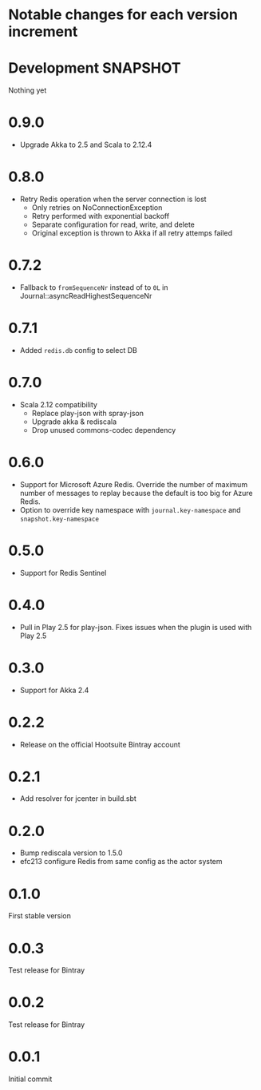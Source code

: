 # Notable changes for each version increment

# Development SNAPSHOT
Nothing yet

# 0.9.0
- Upgrade Akka to 2.5 and Scala to 2.12.4

# 0.8.0
- Retry Redis operation when the server connection is lost
    - Only retries on NoConnectionException
    - Retry performed with exponential backoff
    - Separate configuration for read, write, and delete
    - Original exception is thrown to Akka if all retry attemps failed

# 0.7.2
- Fallback to `fromSequenceNr` instead of to `0L` in Journal::asyncReadHighestSequenceNr

# 0.7.1
- Added `redis.db` config to select DB 

# 0.7.0
- Scala 2.12 compatibility
    - Replace play-json with spray-json
    - Upgrade akka & rediscala
    - Drop unused commons-codec dependency

# 0.6.0
- Support for Microsoft Azure Redis. Override the number of maximum number of messages to replay because the default is too big for Azure Redis.
- Option to override key namespace with `journal.key-namespace` and `snapshot.key-namespace`

# 0.5.0
- Support for Redis Sentinel

# 0.4.0
- Pull in Play 2.5 for play-json. Fixes issues when the plugin is used with Play 2.5

# 0.3.0
- Support for Akka 2.4

# 0.2.2
- Release on the official Hootsuite Bintray account

# 0.2.1
- Add resolver for jcenter in build.sbt

# 0.2.0
- Bump rediscala version to 1.5.0
- efc213 configure Redis from same config as the actor system

# 0.1.0
First stable version

# 0.0.3
Test release for Bintray

# 0.0.2
Test release for Bintray

# 0.0.1
Initial commit
